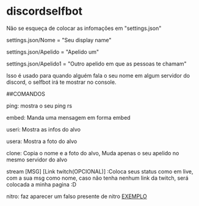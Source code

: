 # discordselfbot

Não se esqueça de colocar as infomações em "settings.json"

settings.json/Nome = "Seu display name"

settings.json/Apelido = "Apelido um"

settings.json/Apelido1 = "Outro apelido em que as pessoas te chamam"

Isso é usado para quando alguém fala o seu nome em algum servidor do discord, o selfbot irá te mostrar no console.



##COMANDOS

ping: mostra o seu ping rs

embed: Manda uma mensagem em forma embed

useri: Mostra as infos do alvo

usera: Mostra a foto do alvo

clone: Copia o nome e a foto do alvo, Muda apenas o seu apelido no mesmo servidor do alvo

stream [MSG] [Link twitch(OPCIONAL)] :Coloca seus status como em live, com a sua msg como nome, caso não tenha nenhum link da twitch, será colocada a minha pagina :D

nitro: faz aparecer um falso presente de nitro [EXEMPLO](https://cdn.discordapp.com/attachments/689395179815174164/731584258149318696/unknown.png)
